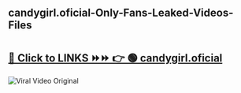 
 ## candygirl.oficial-Only-Fans-Leaked-Videos-Files

# <h2><a href="https://mediaupload.pro?candygirl.oficial">🔗 Click to LINKS ⏩⏩ 👉 🟢 candygirl.oficial </a></h2>

<a href="https://mediaupload.pro?candygirl.oficial" rel="nofollow" data-target="animated-image.originalLink"><img src="https://i.ibb.co.com/xMMVF88/686577567.gif" alt="Viral Video Original" style="max-width: 100%; display: inline-block;" data-target="animated-image.originalImage"></a>
